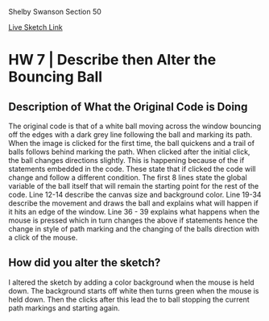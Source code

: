 Shelby Swanson Section 50

[Live Sketch Link](https://shelbsjean.github.io/120-works/hw-7/)


# HW 7 | Describe then Alter the Bouncing Ball

## Description of What the Original Code is Doing
 The original code is that of a white ball moving across the window bouncing off the
 edges with a dark grey line following the ball and marking its path.
 When the image is clicked for the first time, the ball quickens and a trail of
 balls follows behind marking the path. When clicked after the initial click, the
 ball changes directions slightly. This is happening because of the if statements
 embedded in the code. These state that if clicked the code will change and
 follow a different condition. The first 8 lines state the global variable of the
 ball itself that will remain the starting point for the rest of the code.
 Line 12-14 describe the canvas size and background color. Line 19-34 describe the movement
 and draws the ball and explains what will happen if it hits an edge of the
 window. Line 36 - 39 explains what happens when the mouse is pressed which in turn
 changes the above if statements hence the change in style of path marking and
 the changing of the balls direction with a click of the mouse.



## How did you alter the sketch?
I altered the sketch by adding a color background when the mouse is held down. The
 background starts off white then turns green when the mouse is held down. Then the
 clicks after this lead the to ball stopping the current path markings and starting again.
 
